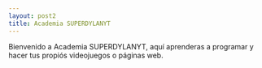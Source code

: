```yaml
---
layout: post2
title: Academia SUPERDYLANYT
---
```


Bienvenido a Academia SUPERDYLANYT, aquí aprenderas
a programar y hacer tus propiós videojuegos o páginas web.
